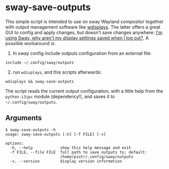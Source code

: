 # sway-save-outputs

This simple script is intended to use on sway Wayland compositor together with output management software like [wdisplays](https://github.com/artizirk/wdisplays).
The latter offers a great GUI to config and apply changes, but doesn't save changes anywhere: 
[I'm using Sway, why aren't my display settings saved when I log out?](https://github.com/artizirk/wdisplays#im-using-sway-why-arent-my-display-settings-saved-when-i-log-out).
A possible workaround is:

1. In sway config include outputs configuration from an external file:

```text
include ~/.config/sway/outputs
```

2. run `wdisplays`, and this scripts afterwards:

`wdisplays && sway-save-outputs`

The script reads the current output configuration, with a little help from the `python-i3ipc` module (dependency!), and saves it to `~/.config/sway/outputs`.

## Arguments

```text
$ sway-save-outputs -h
usage: sway-save-outputs [-h] [-f FILE] [-v]

options:
  -h, --help            show this help message and exit
  -f FILE, --file FILE  full path to save outputs to; default:
                        /home/piotr/.config/sway/outputs
  -v, --version         display version information
```
